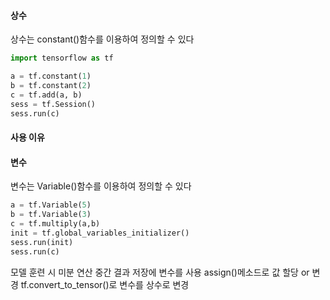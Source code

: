 #### 상수

상수는 constant()함수를 이용하여 정의할 수 있다
```python
import tensorflow as tf

a = tf.constant(1)
b = tf.constant(2)
c = tf.add(a, b)
sess = tf.Session()
sess.run(c)
```

#### 사용 이유

#### 변수

변수는 Variable()함수를 이용하여 정의할 수 있다
```python
a = tf.Variable(5)
b = tf.Variable(3)
c = tf.multiply(a,b)
init = tf.global_variables_initializer()
sess.run(init)
sess.run(c)
```
모델 훈련 시 미분 연산 중간 결과 저장에 변수를 사용
assign()메소드로 값 할당 or 변경
tf.convert_to_tensor()로 변수를 상수로 변경